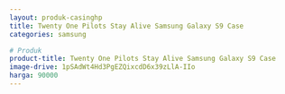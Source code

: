 ```yaml
---
layout: produk-casinghp
title: Twenty One Pilots Stay Alive Samsung Galaxy S9 Case
categories: samsung

# Produk
product-title: Twenty One Pilots Stay Alive Samsung Galaxy S9 Case
image-drive: 1pSAdWt4Hd3PgEZQixcdD6x39zLlA-IIo
harga: 90000
---
```

